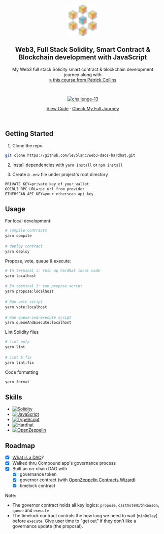 <!-- PROJECT LOGO -->
<br />
<div align="center">
  <a href="https://github.com/levblanc/web3-blockchain-solidity-course-js">
    <img src="../images/blockchain.svg" alt="Logo" width="100" height="100">
  </a>

  <h2 align="center">Web3, Full Stack Solidity, Smart Contract & Blockchain development with JavaScript</h2>

  <p align="center">
    My Web3 full stack Solicity smart contract & blockchain development journey along with 
    <br />
    <a href="https://youtu.be/gyMwXuJrbJQ"> » this course from Patrick Collins</a>
  </p>
</div>

<br />

<div align="center">
  <p align="center">
    <a href="https://github.com/levblanc/web3-daos-hardhat"><img src="https://img.shields.io/badge/challenge%2013-%20Hardhat%20--%20DAOs%20(lesson%2017)-4D21FC?style=for-the-badge&logo=blockchaindotcom" height="35" alt='challenge-13' /></a>
  </p>

<a href="https://github.com/levblanc/web3-daos-hardhat">View Code</a> ·
<a href="https://github.com/levblanc/web3-blockchain-solidity-course-js">Check
My Full Journey</a>

</div>

<br />

<!-- GETTING STARTED -->

## Getting Started

1. Clone the repo

```sh
git clone https://github.com/levblanc/web3-daos-hardhat.git
```

2. Install dependencies with `yarn install` or `npm install`

3. Create a `.env` file under project's root directory

```.env
PRIVATE_KEY=private_key_of_your_wallet
GOERLI_RPC_URL=rpc_url_from_provider
ETHERSCAN_API_KEY=your_etherscan_api_key
```

<!-- USAGE EXAMPLES -->

## Usage

For local development:

```zsh
# compile contracts
yarn compile

# deploy contract
yarn deploy
```

Propose, vote, queue & execute:

```zsh
# In terminal 1: spin up hardhat local node
yarn localhost

# In terminal 2: run propose script
yarn propose:localhost

# Run vote script
yarn vote:localhost

# Run queue-and-execute script
yarn queueAndExecute:localhost
```

Lint Solidity files

```zsh
# Lint only
yarn lint

# Lint & fix
yarn lint:fix
```

Code formatting

```zsh
yarn format
```

## Skills

- [![Solidity]](https://soliditylang.org/)
- [![JavaScript]](https://developer.mozilla.org/fr/docs/Web/JavaScript)
- [![TypeScript]](https://www.typescriptlang.org/)
- [![Hardhat]](https://hardhat.org/)
- [![OpenZeppelin]](https://openzeppelin.com/)

<!-- ROADMAP -->

## Roadmap

- [x] [What is a DAO](https://www.youtube.com/watch?v=X_QKZzd68ro)?
- [x] Walked thru Compound app's governance process
- [x] Built an on-chain DAO with
  - [x] governance token
  - [x] governor contract (with
        [OpenZeppelin Contracts Wizard](https://docs.openzeppelin.com/contracts/4.x/wizard))
  - [x] timelock contract

Note:

- The governor contract holds all key logics: `propose`, `castVoteWithReason`,
  `queue` and `execute`
- The timelock contract controls the how long we need to wait (`minDelay`)
  before `execute`. Give user time to "get out" if they don't like a governance
  update (the proposal).

<!-- MARKDOWN LINKS & IMAGES -->
<!-- https://www.markdownguide.org/basic-syntax/#reference-style-links -->

[solidity]:
  https://img.shields.io/badge/solidity-1E1E3F?style=for-the-badge&logo=solidity
[javascript]:
  https://img.shields.io/badge/javascript-F7DF1E?style=for-the-badge&logo=javascript&logoColor=black
[typescript]:
  https://img.shields.io/badge/typescript-3178C6?style=for-the-badge&logo=typescript&logoColor=white
[hardhat]:
  https://custom-icon-badges.demolab.com/badge/Hardhat-181A1F?style=for-the-badge&logo=hardhat
[openzeppelin]:
  https://img.shields.io/badge/OpenZeppelin-4E5EE4.svg?style=for-the-badge&logo=OpenZeppelin&logoColor=white
